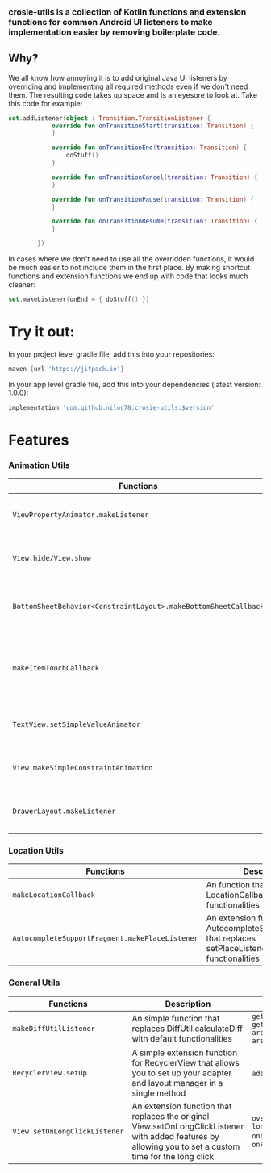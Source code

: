 ### crosie-utils is a collection of Kotlin functions and extension functions for common Android UI listeners to make implementation easier by removing boilerplate code. 

## Why? 

We all know how annoying it is to add original Java UI listeners by overriding and implementing all required methods even if we don't need them. The resulting code takes up space and is an eyesore to look at. Take this code for example: 

```kotlin
set.addListener(object : Transition.TransitionListener {
            override fun onTransitionStart(transition: Transition) {
            }

            override fun onTransitionEnd(transition: Transition) {
                doStuff()
            }

            override fun onTransitionCancel(transition: Transition) {
            }

            override fun onTransitionPause(transition: Transition) {
            }

            override fun onTransitionResume(transition: Transition) {
            }

        })
```
In cases where we don't need to use all the overridden functions, it would be much easier to not include them in the first place. By making shortcut functions and extension functions we end up with code that looks much cleaner: 

```kotlin
set.makeListener(onEnd = { doStuff() })
```

# Try it out:

In your project level gradle file, add this into your repositories:
```gradle
maven {url 'https://jitpack.io'}
```
In your app level gradle file, add this into your dependencies (latest version: 1.0.0):
```gradle
implementation 'com.github.niloc78:crosie-utils:$version'
```
# Features

### Animation Utils 

| Functions                                                      | Description                                                                                                     | Params                                                                                                                                                     |
| --------------------------------                               | ------------------------------------------------------------                                                    | ----------------                                                                                                                                           |
| `ViewPropertyAnimator.makeListener`                            | An extension function for ViewPropertyAnimator that replaces setListener() with default parameters              | `onSlide` `onOpened` `onClosed` `onStateChanged`                                                                                                           |
| `View.hide/View.show`                                          | A simple extension function for View that allows you hide or show it with a simple fade in/out animation        | `animationDuration` `hiddenOpacity` `visibleOpacity`                                                                                                       |
| `BottomSheetBehavior<ConstraintLayout>.makeBottomSheetCallback`| An extension function for BottomSheetBehavior that replaces addBottomSheetCallback() with default parameters    | `onStateChanged` `onSlide`                                                                                                                                 |
| `makeItemTouchCallback`                                        | A function that replaces ItemTouchCallback.SimpleCallback with added features and default functionality         | `dragDirs` `swipeDirs` `longPressedEnabled` `onMove` `getMovementFlags` `doNotAllowSwipeIf` `doNotAllowDragIf` `onSwiped` `onClearView`                    |
| `TextView.setSimpleValueAnimator`                              | An extension function for TextView that allows you to animate value changes specifically for Int and Float      | `valueType` `toValue` `animationDuration` `onAnimating`                                                                                                    |
| `View.makeSimpleConstraintAnimation`                           | An extension function that sets up TransitionManager and ConstraintSet for animations within a ConstraintLayout | `transitionSet` `invokeAfterApply` `setUpConstraintSet`                                                                                                    |
| `DrawerLayout.makeListener`                                    | An extension function for DrawerLayout that replaces addDrawerListener() with default functionalities           | `onSlide` `onOpened` `onClosed` `onStateChanged`                                                                                                           |          

### Location Utils

| Functions                                                      | Description                                                                                                                  | Params                                                                                                                                        |
| --------------------------------                               | ------------------------------------------------------------                                                                 | ----------------                                                                                                                              |
| `makeLocationCallback`                                         | An  function that returns a LocationCallback with default functionalities                                                    | `onLocationAvailability` `onLocationResult`                                                                                                   |
| `AutocompleteSupportFragment.makePlaceListener`                | An extension function for AutocompleteSupportFragment that replaces setPlaceListener() with default functionalities          | `onPlaceSelected` `onError`                                                                                                                   |

### General Utils

| Functions                                                      | Description                                                                                                                                                      | Params                                                                                                    |
| --------------------------------                               | ------------------------------------------------------------                                                                                                     | ----------------                                                                                          |
| `makeDiffUtilListener`                                         | An simple function that replaces DiffUtil.calculateDiff with default functionalities                                                                             | `getOldListSize` `getNewListSize` `areItemsTheSame` `areContentsTheSame`                                  |
| `RecyclerView.setUp`                                           | A simple extension function for RecyclerView that allows you to set up your adapter and layout manager in a single method                                        | `adapter` `layoutManager`                                                                                 |
| `View.setOnLongClickListener`                                  | An extension function that replaces the original View.setOnLongClickListener with added features by allowing you to set a custom time for the long click         | `overLapClickAndLongClick` `longClickDuration` `onLongClick` `onPressing` `onPressCanceled`               |


